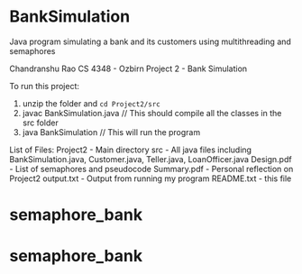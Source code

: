# BankSimulation
Java program simulating a bank and its customers using multithreading and semaphores

Chandranshu Rao
CS 4348 - Ozbirn
Project 2 - Bank Simulation

To run this project: 
1) unzip the folder and `cd Project2/src`
2) javac BankSimulation.java // This should compile all the classes in the src folder
3) java BankSimulation // This will run the program

List of Files:
Project2 - Main directory 
src - All java files including BankSimulation.java, Customer.java, Teller.java, LoanOfficer.java
Design.pdf - List of semaphores and pseudocode
Summary.pdf - Personal reflection on Project2
output.txt - Output from running my program
README.txt - this file
# semaphore_bank
# semaphore_bank
